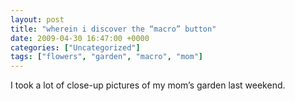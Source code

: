 ```yaml
---
layout: post
title: "wherein i discover the “macro” button"
date: 2009-04-30 16:47:00 +0000
categories: ["Uncategorized"]
tags: ["flowers", "garden", "macro", "mom"]
---
```


I took a lot of close-up pictures of my mom’s garden last weekend.

[](http://www.flickr.com/photos/judytuna/3489994532/in/set-72157617437988635/)

[](http://www.flickr.com/photos/judytuna/3489156049/in/set-72157617437988635/)